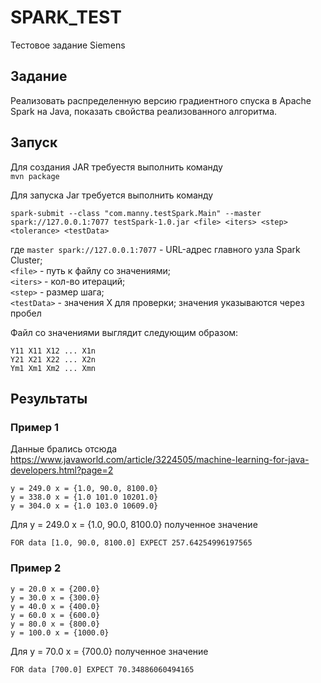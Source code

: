 # SPARK_TEST
Тестовое задание Siemens

## Задание
Реализовать распределенную версию градиентного спуска в Apache Spark на Java,
показать свойства реализованного алгоритма.

## Запуск
Для создания JAR требуестя выполнить команду <br>
```mvn package```

Для запуска Jar требуется выполнить команду <br>
```
spark-submit --class "com.manny.testSpark.Main" --master spark://127.0.0.1:7077 testSpark-1.0.jar <file> <iters> <step> <tolerance> <testData>
```

где ``master spark://127.0.0.1:7077`` - URL-адрес главного узла Spark Cluster;<br>
``<file>`` - путь к файлу со значениями;<br>
``<iters>`` - кол-во итераций;<br>
``<step>`` - размер шага;<br>
``<testData>`` - значения Х для проверки; значения указываются через пробел<br>

Файл со значениями выглядит следующим образом:
```
Y11 X11 X12 ... X1n
Y21 X21 X22 ... X2n
Ym1 Xm1 Xm2 ... Xmn
```

## Результаты

### Пример 1
Данные брались отсюда 
https://www.javaworld.com/article/3224505/machine-learning-for-java-developers.html?page=2

```
y = 249.0 x = {1.0, 90.0, 8100.0}
y = 338.0 x = {1.0 101.0 10201.0}
y = 304.0 x = {1.0 103.0 10609.0}
```

Для y = 249.0 x = {1.0, 90.0, 8100.0} полученное значение 
```
FOR data [1.0, 90.0, 8100.0] EXPECT 257.64254996197565
```


### Пример 2
```
y = 20.0 x = {200.0}
y = 30.0 x = {300.0}
y = 40.0 x = {400.0}
y = 60.0 x = {600.0}
y = 80.0 x = {800.0}
y = 100.0 x = {1000.0}
```

Для y = 70.0 x = {700.0} полученное значение 
```
FOR data [700.0] EXPECT 70.34886060494165
```

